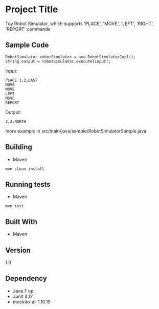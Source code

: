 # Project Title

Toy Robot Simulator, which supports 'PLACE', 'MOVE', 'LEFT', 'RIGHT', 'REPORT' commands

## Sample Code

    RobotSimulator robotSimulator = new RobotSimulatorImpl();
    String output = robotSimulator.execute(input);

Input:
    
    PLACE 1,2,EAST
    MOVE
    MOVE
    LEFT
    MOVE
    REPORT

Output:

    3,3,NORTH


more example in src/main/java/sample/RobotSimulatorSample.java
    
## Building

* Maven

```
mvn clean install
```

## Running tests

* Maven

```
mvn test
```

## Built With

* Maven

## Version
1.0

## Dependency

- Java 7 up 
- Junit 4.12
- mockito-all 1.10.19 